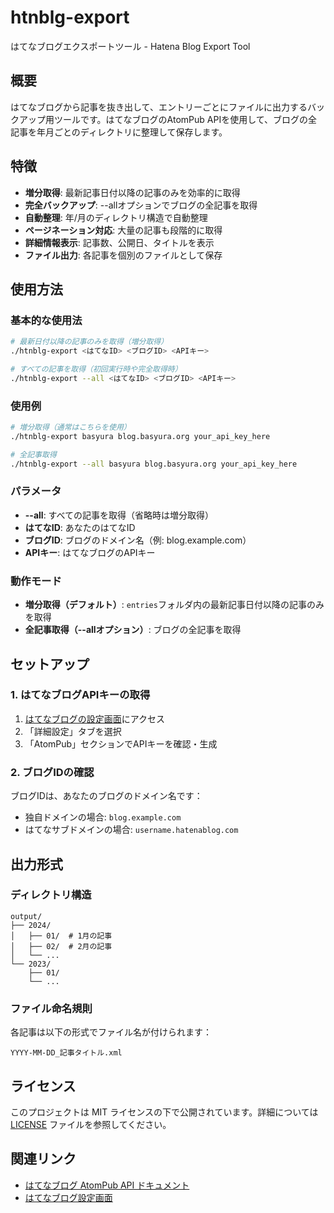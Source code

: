# htnblg-export

はてなブログエクスポートツール - Hatena Blog Export Tool

## 概要

はてなブログから記事を抜き出して、エントリーごとにファイルに出力するバックアップ用ツールです。はてなブログのAtomPub APIを使用して、ブログの全記事を年月ごとのディレクトリに整理して保存します。

## 特徴

- **増分取得**: 最新記事日付以降の記事のみを効率的に取得
- **完全バックアップ**: --allオプションでブログの全記事を取得
- **自動整理**: 年/月のディレクトリ構造で自動整理
- **ページネーション対応**: 大量の記事も段階的に取得
- **詳細情報表示**: 記事数、公開日、タイトルを表示
- **ファイル出力**: 各記事を個別のファイルとして保存

## 使用方法

### 基本的な使用法

```bash
# 最新日付以降の記事のみを取得（増分取得）
./htnblg-export <はてなID> <ブログID> <APIキー>

# すべての記事を取得（初回実行時や完全取得時）
./htnblg-export --all <はてなID> <ブログID> <APIキー>
```

### 使用例

```bash
# 増分取得（通常はこちらを使用）
./htnblg-export basyura blog.basyura.org your_api_key_here

# 全記事取得
./htnblg-export --all basyura blog.basyura.org your_api_key_here
```

### パラメータ

- **--all**: すべての記事を取得（省略時は増分取得）
- **はてなID**: あなたのはてなID
- **ブログID**: ブログのドメイン名（例: blog.example.com）
- **APIキー**: はてなブログのAPIキー

### 動作モード

- **増分取得（デフォルト）**: `entries`フォルダ内の最新記事日付以降の記事のみを取得
- **全記事取得（--allオプション）**: ブログの全記事を取得

## セットアップ

### 1. はてなブログAPIキーの取得

1. [はてなブログの設定画面](https://blog.hatena.ne.jp/my/config)にアクセス
2. 「詳細設定」タブを選択
3. 「AtomPub」セクションでAPIキーを確認・生成

### 2. ブログIDの確認

ブログIDは、あなたのブログのドメイン名です：
- 独自ドメインの場合: `blog.example.com`
- はてなサブドメインの場合: `username.hatenablog.com`

## 出力形式

### ディレクトリ構造

```
output/
├── 2024/
│   ├── 01/  # 1月の記事
│   ├── 02/  # 2月の記事
│   └── ...
└── 2023/
    ├── 01/
    └── ...
```

### ファイル命名規則

各記事は以下の形式でファイル名が付けられます：
```
YYYY-MM-DD_記事タイトル.xml
```

## ライセンス

このプロジェクトは MIT ライセンスの下で公開されています。詳細については [LICENSE](LICENSE) ファイルを参照してください。

## 関連リンク

- [はてなブログ AtomPub API ドキュメント](https://developer.hatena.ne.jp/ja/documents/blog/apis/atom/)
- [はてなブログ設定画面](https://blog.hatena.ne.jp/my/config)
